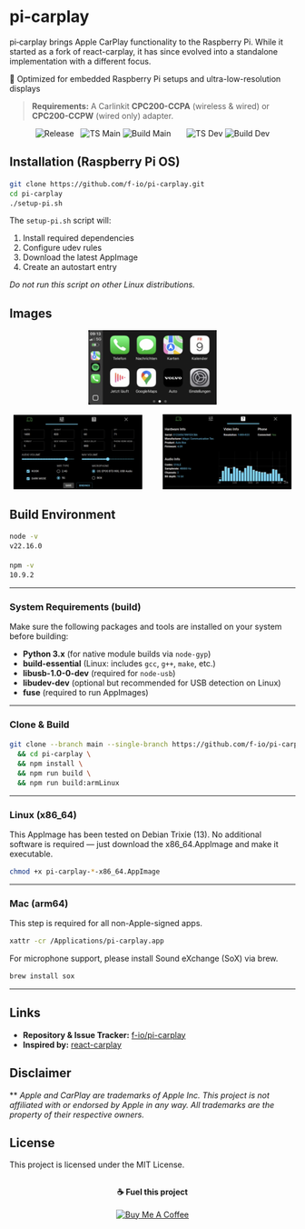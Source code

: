 # pi‑carplay

pi‑carplay brings Apple CarPlay functionality to the Raspberry Pi.
While it started as a fork of react-carplay, it has since evolved into a standalone implementation with a different focus.

🎯 Optimized for embedded Raspberry Pi setups and ultra-low-resolution displays

> **Requirements:** A Carlinkit **CPC200-CCPA** (wireless & wired) or **CPC200-CCPW** (wired only) adapter.

<p align="center">
  <!-- Release -->
  <img alt="Release" src="https://img.shields.io/github/v/release/f-io/pi-carplay?label=release"> &nbsp;
  <!-- MAIN -->
  <img alt="TS Main" src="https://img.shields.io/github/actions/workflow/status/f-io/pi-carplay/typecheck.yml?branch=main&label=TS%20main&style=flat">
  <img alt="Build Main" src="https://img.shields.io/github/actions/workflow/status/f-io/pi-carplay/build.yml?branch=main&label=build%20main&style=flat"> &nbsp;&nbsp; &nbsp;&nbsp;
  <!-- DEV -->
  <img alt="TS Dev" src="https://img.shields.io/github/actions/workflow/status/f-io/pi-carplay/typecheck.yml?branch=dev&label=TS%20dev&style=flat">
  <img alt="Build Dev" src="https://img.shields.io/github/actions/workflow/status/f-io/pi-carplay/build.yml?branch=dev&label=build%20dev&style=flat">
</p>


## Installation (Raspberry Pi OS)

```bash
git clone https://github.com/f-io/pi-carplay.git
cd pi-carplay
./setup-pi.sh
```

The `setup-pi.sh` script will:

1. Install required dependencies
2. Configure udev rules
3. Download the latest AppImage
4. Create an autostart entry

*Do not run this script on other Linux distributions.*

## Images
<p align="center">
  <img src="documentation/images/carplay.png"
       alt="CarPlay"
       width="45%" />
</p>

<p align="center">
  <img src="documentation/images/settings.png"
       alt="Settings"
       width="45%" />
  &emsp;&emsp;
  <img src="documentation/images/info.png"
       alt="Info"
       width="45%" />
</p>

## Build Environment

```bash
node -v
v22.16.0

npm -v
10.9.2
```

---

### System Requirements (build)

Make sure the following packages and tools are installed on your system before building:

- **Python 3.x** (for native module builds via `node-gyp`)
- **build-essential** (Linux: includes `gcc`, `g++`, `make`, etc.)
- **libusb-1.0-0-dev** (required for `node-usb`)
- **libudev-dev** (optional but recommended for USB detection on Linux)
- **fuse** (required to run AppImages)

---

### Clone & Build

```bash
git clone --branch main --single-branch https://github.com/f-io/pi-carplay.git \
  && cd pi-carplay \
  && npm install \
  && npm run build \
  && npm run build:armLinux
```

---

### Linux (x86_64)

This AppImage has been tested on Debian Trixie (13). No additional software is required — just download the x86_64.AppImage and make it executable.

```bash
chmod +x pi-carplay-*-x86_64.AppImage
```

---

### Mac (arm64)

This step is required for all non-Apple-signed apps.

```bash
xattr -cr /Applications/pi-carplay.app
```

For microphone support, please install Sound eXchange (SoX) via brew.
```bash
brew install sox
```

---

## Links

* **Repository & Issue Tracker:** [f-io/pi-carplay](https://github.com/f-io/pi-carplay)
* **Inspired by:** [react-carplay](https://github.com/rhysmorgan134/react-carplay)

## Disclaimer

** _Apple and CarPlay are trademarks of Apple Inc. This project is not affiliated with or endorsed by Apple in any way. All trademarks are the property of their respective owners._


## License

This project is licensed under the MIT License.

##

<p align="center">
  <strong>☕ Fuel this project</strong><br><br>
  <a href="https://www.buymeacoffee.com/f_io" target="_blank">
    <img src="https://cdn.buymeacoffee.com/buttons/default-orange.png" alt="Buy Me A Coffee" height="41" width="174">
  </a>
</p>
